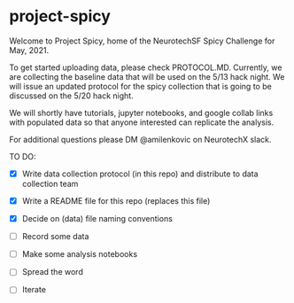 # project-spicy

Welcome to Project Spicy, home of the NeurotechSF Spicy Challenge for May, 2021.

To get started uploading data, please check PROTOCOL.MD. Currently, we are collecting the baseline data that will be used on the 5/13 hack night. We will issue an updated protocol for the spicy collection that is going to be discussed on the 5/20 hack night.

We will shortly have tutorials, jupyter notebooks, and google collab links with populated data so that anyone interested can replicate the analysis.

For additional questions please DM @amilenkovic on NeurotechX slack.


TO DO:

- [X] Write data collection protocol (in this repo) and distribute to data collection team  
- [X] Write a README file for this repo (replaces this file)  
- [X] Decide on (data) file naming conventions  
- [ ] Record some data  
- [ ] Make some analysis notebooks  
- [ ] Spread the word  
- [ ] Iterate  


